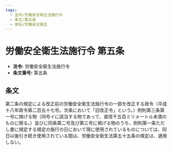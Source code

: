 ```yaml
---
tags:
  - 法令/労働安全衛生法施行令
  - 条文/第五条
  - 体系/労働安全衛生
---
```

# 労働安全衛生法施行令 第五条

- **法令:** 労働安全衛生法施行令
- **条文番号:** 第五条

## 条文
第二条の規定による改正前の労働安全衛生法施行令の一部を改正する政令（平成十八年政令第二百五十七号。次条において「旧改正令」という。）附則第三条第一号に掲げる物（同号イに該当する物であって、直径千五百ミリメートル未満のものに限る。）並びに同条第二号及び第三号に掲げる物のうち、附則第一条ただし書に規定する規定の施行の日において現に使用されているものについては、同日以後引き続き使用されている間は、労働安全衛生法第五十五条の規定は、適用しない。

